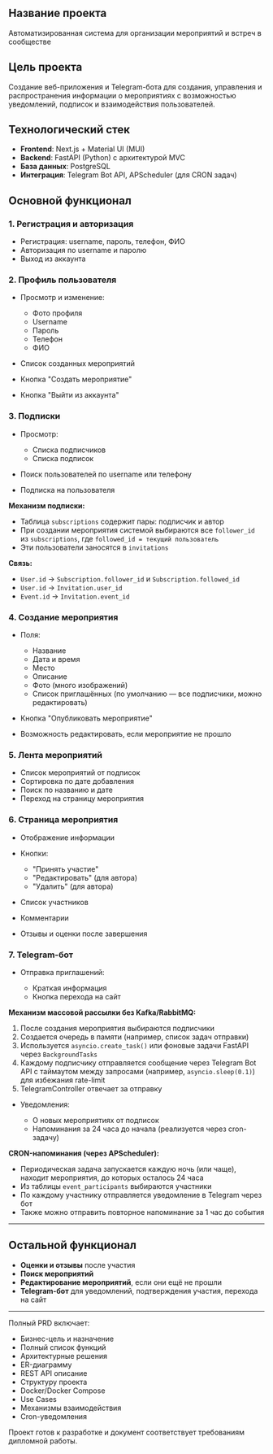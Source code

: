## Название проекта

Автоматизированная система для организации мероприятий и встреч в сообществе

## Цель проекта

Создание веб-приложения и Telegram-бота для создания, управления и распространения информации о мероприятиях с возможностью уведомлений, подписок и взаимодействия пользователей.

## Технологический стек

* **Frontend**: Next.js + Material UI (MUI)
* **Backend**: FastAPI (Python) с архитектурой MVC
* **База данных**: PostgreSQL
* **Интеграция**: Telegram Bot API, APScheduler (для CRON задач)

## Основной функционал

### 1. Регистрация и авторизация

* Регистрация: username, пароль, телефон, ФИО
* Авторизация по username и паролю
* Выход из аккаунта

### 2. Профиль пользователя

* Просмотр и изменение:

  * Фото профиля
  * Username
  * Пароль
  * Телефон
  * ФИО
* Список созданных мероприятий
* Кнопка "Создать мероприятие"
* Кнопка "Выйти из аккаунта"

### 3. Подписки

* Просмотр:

  * Списка подписчиков
  * Списка подписок
* Поиск пользователей по username или телефону
* Подписка на пользователя

**Механизм подписки:**

* Таблица `subscriptions` содержит пары: подписчик и автор
* При создании мероприятия системой выбираются все `follower_id` из `subscriptions`, где `followed_id = текущий пользователь`
* Эти пользователи заносятся в `invitations`

**Связь:**

* `User.id` -> `Subscription.follower_id` и `Subscription.followed_id`
* `User.id` -> `Invitation.user_id`
* `Event.id` -> `Invitation.event_id`

### 4. Создание мероприятия

* Поля:

  * Название
  * Дата и время
  * Место
  * Описание
  * Фото (много изображений)
  * Список приглашённых (по умолчанию — все подписчики, можно редактировать)
* Кнопка "Опубликовать мероприятие"
* Возможность редактировать, если мероприятие не прошло

### 5. Лента мероприятий

* Список мероприятий от подписок
* Сортировка по дате добавления
* Поиск по названию и дате
* Переход на страницу мероприятия

### 6. Страница мероприятия

* Отображение информации
* Кнопки:

  * "Принять участие"
  * "Редактировать" (для автора)
  * "Удалить" (для автора)
* Список участников
* Комментарии
* Отзывы и оценки после завершения

### 7. Telegram-бот

* Отправка приглашений:

  * Краткая информация
  * Кнопка перехода на сайт

**Механизм массовой рассылки без Kafka/RabbitMQ:**

1. После создания мероприятия выбираются подписчики
2. Создается очередь в памяти (например, список задач отправки)
3. Используется `asyncio.create_task()` или фоновые задачи FastAPI через `BackgroundTasks`
4. Каждому подписчику отправляется сообщение через Telegram Bot API с таймаутом между запросами (например, `asyncio.sleep(0.1)`) для избежания rate-limit
5. TelegramController отвечает за отправку

* Уведомления:

  * О новых мероприятиях от подписок
  * Напоминания за 24 часа до начала (реализуется через cron-задачу)

**CRON-напоминания (через APScheduler):**

* Периодическая задача запускается каждую ночь (или чаще), находит мероприятия, до которых осталось 24 часа
* Из таблицы `event_participants` выбираются участники
* По каждому участнику отправляется уведомление в Telegram через бот
* Также можно отправить повторное напоминание за 1 час до события

---

## Остальной функционал

* **Оценки и отзывы** после участия
* **Поиск мероприятий**
* **Редактирование мероприятий**, если они ещё не прошли
* **Telegram-бот** для уведомлений, подтверждения участия, перехода на сайт

---

Полный PRD включает:

* Бизнес-цель и назначение
* Полный список функций
* Архитектурные решения
* ER-диаграмму
* REST API описание
* Структуру проекта
* Docker/Docker Compose
* Use Cases
* Механизмы взаимодействия
* Cron-уведомления

Проект готов к разработке и документ соответствует требованиям дипломной работы.
